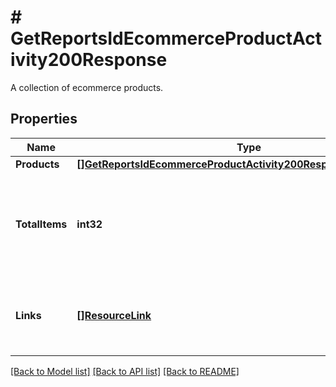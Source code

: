 # # GetReportsIdEcommerceProductActivity200Response
A collection of ecommerce products.

## Properties 


Name | Type | Description | Notes
------------ | ------------- | ------------- | -------------
**Products**| [**[]GetReportsIdEcommerceProductActivity200ResponseProductsInner**](GetReportsIdEcommerceProductActivity200ResponseProductsInner.md) |   | [optional]
**TotalItems**| **int32** | The total number of items matching the query regardless of pagination.  | [optional] [readonly]
**Links**| [**[]ResourceLink**](ResourceLink.md) | A list of link types and descriptions for the API schema documents.  | [optional] [readonly]


[[Back to Model list]](../../README.md#models) [[Back to API list]](../../README.md#endpoints) [[Back to README]](../../README.md)

